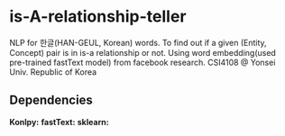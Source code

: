 # is-A-relationship-teller
NLP for 한글(HAN-GEUL, Korean) words. To find out if a given (Entity, Concept) pair is in is-a relationship or not. Using word embedding(used pre-trained fastText model) from facebook research. CSI4108 @ Yonsei Univ. Republic of Korea

## Dependencies
<b>Konlpy:</b>
<b>fastText:</b>
<b>sklearn:</b>

